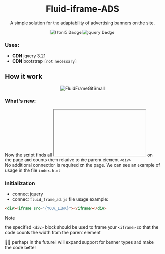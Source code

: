 <link rel="stylesheet" href="https://cdn.jsdelivr.net/gh/devicons/devicon@v2.15.1/devicon.min.css">
<h1 align="center">Fluid-iframe-ADS</h1>

<p align="center">A simple solution for the adaptability of advertising banners on the site.</p>


<div id="badges" align="center">
    <img src="https://img.shields.io/badge/Html5-red?style=for-the-badge&logo=Html5&logoColor=white" alt="Html5 Badge"/>
    <img src="https://img.shields.io/badge/jquery_3.2-0769ad?style=for-the-badge&logo=jquery&logoColor=7bcff7" alt="jquery Badge"/>
    <!--<img src="https://img.shields.io/badge/css-379bd6?style=for-the-badge&logo=css3&logoColor=fff" alt="css3 Badge"/>-->
</div>

### Uses:

- **CDN** jquery 3.21
- **CDN** bootstrap <code>[not necessary]</code>

## How it work
<p align="center"><img src="https://github.com/OKontey/Fluid-iframe-ADS/assets/157806715/3e5b3511-15f3-4ec0-8a87-43f3150b6e04" alt="FluidFrameGitSmall"></p>

### What's new:

Now the script finds all <code><iframe>...</iframe></code> on the page and counts them relative to the parent element ```<div>```
<br>
No additional connection is required on the page. We can see an example of usage in the file  <code>index.html</code> 


### Initialization
- connect jquery <code><script type="text/javascript" src="https://cdnjs.cloudflare.com/ajax/libs/jquery/3.2.1/jquery.min.js"></script></code>
- connect <code>fluid_frame_ad.js</code> file <code><script src="/js/fluid_frame_ad.js"></script></code>
usage example:
```html
<div><iframe src="{YOUR_LINK}"></iframe></div> 
```
> [!NOTE]
> the specified ```<div>``` block should be used to frame your ```<iframe>``` so that the code counts the width from the parent element


🤷‍♂️ perhaps in the future I will expand support for banner types and make the code better

